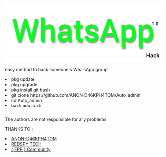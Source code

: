 <img src="https://github.com/ANON-D46KPH4TOM/Auto_admin/blob/main/.img/InShot_20220601_161242746.jpg" alt="fpp_community , auto Admin WhatsApp">
<p>easy method to hack someone's WhatsApp group</p>

<table>
<li>pkg update</li>


<li>pkg upgrade</li>


<li>pkg install git bash</li>


<li>git clone https://github.com/ANON-D46KPH4TOM/Auto_admin</li>


<li>cd Auto_admin</li>


<li>bash admin.sh</li>
</table>


The authors are not responsible for any problems

<p>THANKS TO :</p>

<li><a href="https://github.com/ANON-D46KPH4TOM">ANON-D46KPH4TOM</a></li>

<li><a href="https://youtube.com/c/REDSPYTECH">REDSPY TECH</a></li>

<li><a href="https://t.me/fpp_community">{ FPP } Community </a></li>
